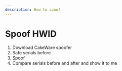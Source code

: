 ```yaml
---
description: How to spoof
---
```


# Spoof HWID

1. Download CakeWare spoofer
2. Safe serials before
3. Spoof
4. Compare serials before and after and show it to me
